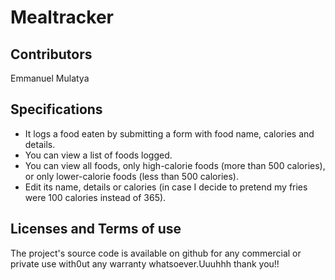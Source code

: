 # Mealtracker
## Contributors
 Emmanuel Mulatya
## Specifications
* It logs a food eaten by submitting a form with food name, calories and details.
* You can view a list of foods logged.
* You can view all foods, only high-calorie  foods (more than 500 calories), or only lower-calorie foods (less than 500 calories).
* Edit its name, details or calories (in case I decide to pretend my fries were 100 calories instead of 365).

## Licenses and Terms of use  
The project's source code is available on github for any commercial or private use with0ut any warranty whatsoever.Uuuhhh thank you!!
